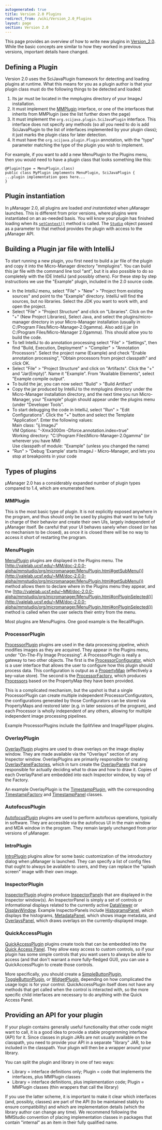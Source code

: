 ```yaml
---
autogenerated: true
title: Version 2.0 Plugins
redirect_from: /wiki/Version_2.0_Plugins
layout: page
section: Version 2.0
---
```


This page provides an overview of how to write new plugins in
[Version\_2.0](Version_2.0 "wikilink"). While the basic concepts are
similar to how they worked in previous versions, important details have
changed.

## Defining a Plugin

Version 2.0 uses the SciJavaPlugin framework for detecting and loading
plugins at runtime. What this means for you as a plugin author is that
your plugin class must do the following things to be detected and
loaded:

1.  Its jar must be located in the mmplugins directory of your ImageJ
    installation.
2.  It must implement the
    [MMPlugin](http://valelab.ucsf.edu/~MM/doc-2.0.0-alpha/mmstudio/org/micromanager/MMPlugin.html)
    interface, or one of the interfaces that inherits from MMPlugin (see
    the list further down the page)
3.  It must implement the `org.scijava.plugin.SciJavaPlugin` interface.
    This interface does not specify any methods (so all you need to do
    is add SciJavaPlugin to the list of interfaces implemented by your
    plugin class); it just marks the plugin class for later detection.
4.  It must have the `org.scijava.plugin.Plugin` annotation, with the
    "type" parameter matching the type of the plugin you wish to
    implement.

For example, if you want to add a new MenuPlugin to the Plugins menu,
then you would need to have a plugin class that looks something like
this:

```
@Plugin(type = MenuPlugin.class)
public class MyPlugin implements MenuPlugin, SciJavaPlugin {
...plugin implementation goes here...
}
```

## Plugin instantiation

In µManager 2.0, all plugins are loaded *and instantiated* when µManager
launches. This is different from prior versions, where plugins were
instantiated on an as-needed basis. You will know your plugin has
finished loading when its
[`setContext()`](http://valelab.ucsf.edu/~MM/doc-2.0.0-alpha/mmstudio/org/micromanager/MMPlugin.html#setContext%28org.micromanager.Studio%29)
method is called. The
[`Studio`](http://valelab.ucsf.edu/~MM/doc-2.0.0-alpha/mmstudio/org/micromanager/Studio.html)
object passed as a parameter to that method provides the plugin with
access to the µManager API.

## Building a Plugin jar file with IntelliJ

To start running a new plugin, you first need to build a jar file of the
plugin and copy it into the Micro-Manager directory "mmplugins". You can
build this jar file with the command line tool "ant", but it is also
possible to do so completely with the IDE IntelliJ (and possibly
others). For these step by step instructions we use the "Example"
plugin, included in the 2.0 source code.

-   In the IntelliJ menu, select "File" &gt; "New" &gt; "Project from
    existing sources" and point to the "Example" directory. IntelliJ
    will find the sources, but no libraries. Select the JDK you want to
    work with, and open the project.
-   Select "File" &gt; "Project Structure" and click on "Libraries".
    Click on the "+" (New Project Libraries), Select Java, and select
    the plugins/micro-manager directory in your Micro-Manager
    installation (usually in C:/Program Files/Micro-Manager-2.0gamma).
    Also add ij.jar (in C:/Program Files/Micro-Manager 2.0gamma). This
    should allow you to build the code.
-   To tell IntelliJ to do annotation processing select "File" &gt;
    "Settings", then find "Build, Execution, Deployment" &gt;
    "Compiler" &gt; "Annotation Processors". Select the project name
    (Example) and check "Enable annotation processing", "Obtain
    processors from project classpath" and click OK.
-   Select "File" &gt; "Project Structure" and click on "Artifacts".
    Click the "+" and "Jar(Empty)". Name it "Example". From "Available
    Elements", select "Example compile output".
-   To build the jar, you can now select "Build" &gt; "Build Artifact"
-   Copy the jar produced by IntelliJ to the mmplugins directory under
    the Micro-Manager installation directory, and the next time you run
    Micro-Manager, your "Example" plugin should appear under the plugins
    menu (under "Developer Tools".
-   To start debugging the code in IntelliJ, select "Run" &gt; "Edit
    Configurations". Click the "+" button and select the Template
    "Application". Enter the following values:  
    Main class: "ij.ImageJ"  
    VM Options: "-Xmx3000m -Dforce.annotation.index=true"  
    Working directory: "C:\\Program Files\\Micro-Manager-2.0gamma" (or
    wherever you have MM)  
    Use classpath of module: "Example" (unless you changed the name)  
-   "Run" &gt; "Debug 'Example' starts ImageJ - Micro-Manager, and lets
    you stop at breakpoints in your code

## Types of plugins

µManager 2.0 has a considerably expanded number of plugin types compared
to 1.4, which are enumerated here.

### MMPlugin

This is the most basic type of plugin. It is not explicitly exposed
anywhere in the program, and thus should only be used by plugins that
want to be fully in charge of their behavior and create their own UIs,
largely independent of µManager itself. Be careful that your UI behaves
sanely when closed (or has no mechanism to be closed), as once it is
closed there will be no way to access it short of restarting the
program.

### MenuPlugin

[MenuPlugin](http://valelab.ucsf.edu/~MM/doc-2.0.0-alpha/mmstudio/org/micromanager/MenuPlugin.html)
plugins are displayed in the Plugins menu. The
[http://valelab.ucsf.edu/~MM/doc-2.0.0-alpha/mmstudio/org/micromanager/MenuPlugin.html#getSubMenu()](http://valelab.ucsf.edu/~MM/doc-2.0.0-alpha/mmstudio/org/micromanager/MenuPlugin.html#getSubMenu())
method allows them to declare where in the Plugins menu they appear, and
the
[http://valelab.ucsf.edu/~MM/doc-2.0.0-alpha/mmstudio/org/micromanager/MenuPlugin.html#onPluginSelected()](http://valelab.ucsf.edu/~MM/doc-2.0.0-alpha/mmstudio/org/micromanager/MenuPlugin.html#onPluginSelected())
method is called when the user selects their entry from the menu.

Most plugins are MenuPlugins. One good example is the RecallPlugin.

### ProcessorPlugin

[ProcessorPlugin](http://valelab.ucsf.edu/~MM/doc-2.0.0-alpha/mmstudio/org/micromanager/data/ProcessorPlugin.html)
plugins are used in the data processing pipeline, which modifies images
as they are acquired. They appear in the Plugins menu, under "On-The-Fly
Image Processing". A ProcessorPlugin is really a gateway to two other
objects. The first is the
[ProcessorConfigurator](http://valelab.ucsf.edu/~MM/doc-2.0.0-alpha/mmstudio/org/micromanager/data/ProcessorConfigurator.html),
which is a user interface that allows the user to configure how this
plugin should process data. This configuration is output as a
[PropertyMap](http://valelab.ucsf.edu/~MM/doc-2.0.0-alpha/mmstudio/org/micromanager/PropertyMap.html)
(effectively a key-value store). The second is the
[ProcessorFactory](http://valelab.ucsf.edu/~MM/doc-2.0.0-alpha/mmstudio/org/micromanager/data/ProcessorFactory.html),
which produces
[Processors](http://valelab.ucsf.edu/~MM/doc-2.0.0-alpha/mmstudio/org/micromanager/data/Processor.html)
based on the PropertyMap they have been provided.

This is a complicated mechanism, but the upshot is that a single
ProcessorPlugin can create multiple independent ProcessorConfigurators,
the configurations generated by those Configurators can be stored via
PropertyMaps and restored later (e.g. in later sessions of the program),
and each Processor is wholly independent of any others, allowing for
multiple independent image processing pipelines.

Example ProcessorPlugins include the SplitView and ImageFlipper plugins.

### OverlayPlugin

[OverlayPlugin](http://valelab.ucsf.edu/~MM/doc-2.0.0-alpha/mmstudio/org/micromanager/display/OverlayPlugin.html)
plugins are used to draw overlays on the image display window. They are
made available via the "Overlays" section of any Inspector window.
OverlayPlugins are primarily responsible for creating
[OverlayPanelFactories](http://valelab.ucsf.edu/~MM/doc-2.0.0-alpha/mmstudio/org/micromanager/display/OverlayPanelFactory.html),
which in turn create the
[OverlayPanels](http://valelab.ucsf.edu/~MM/doc-2.0.0-alpha/mmstudio/org/micromanager/display/OverlayPanel.html)
that are responsible for actually deciding what to draw and how to draw
it. Copies of each OverlayPanel are embedded into each Inspector window,
by way of the Factory.

An example OverlayPlugin is the
[TimestampPlugin](http://valelab.ucsf.edu/~MM/doc-2.0.0-beta/mmstudio/org/micromanager/display/internal/overlays/TimestampPlugin.html),
with the corresponding
[TimestampFactory](http://valelab.ucsf.edu/~MM/doc-2.0.0-beta/mmstudio/org/micromanager/display/internal/overlays/TimestampFactory.html)
and
[TimestampPanel](http://valelab.ucsf.edu/~MM/doc-2.0.0-beta/mmstudio/org/micromanager/display/internal/overlays/TimestampPanel.html)
classes.

### AutofocusPlugin

[AutofocusPlugin](http://valelab.ucsf.edu/~MM/doc-2.0.0-beta/mmstudio/org/micromanager/AutofocusPlugin.html)
plugins are used to perform autofocus operations, typically in software.
They are accessible via the autofocus UI in the main window and MDA
window in the program. They remain largely unchanged from prior versions
of µManager.

### IntroPlugin

[IntroPlugin](http://valelab.ucsf.edu/~MM/doc-2.0.0-beta/mmstudio/org/micromanager/IntroPlugin.html)
plugins allow for some basic customization of the introductory dialog
when µManager is launched. They can specify a list of config files that
ought to always be available to users, and they can replace the "splash
screen" image with their own image.

### InspectorPlugin

[InspectorPlugin](http://valelab.ucsf.edu/~MM/doc-2.0.0-beta/mmstudio/org/micromanager/display/InspectorPlugin.html)
plugins produce
[InspectorPanel](http://valelab.ucsf.edu/~MM/doc-2.0.0-beta/mmstudio/org/micromanager/display/InspectorPanel.html)s
that are displayed in the Inspector window(s). An InspectorPanel is
simply a set of controls or informational displays related to the
currently active
[DataViewer](http://valelab.ucsf.edu/~MM/doc-2.0.0-beta/mmstudio/org/micromanager/display/DataViewer.html)
or
[DisplayWindow](http://valelab.ucsf.edu/~MM/doc-2.0.0-beta/mmstudio/org/micromanager/display/DisplayWindow.html).
Example InspectorPanels include
[HistogramsPanel](http://valelab.ucsf.edu/~MM/doc-2.0.0-beta/mmstudio/org/micromanager/display/internal/inspector/HistogramsPanel.html),
which displays the histograms,
[MetadataPanel](http://valelab.ucsf.edu/~MM/doc-2.0.0-beta/mmstudio/org/micromanager/display/internal/inspector/MetadataPanel.html),
which shows image metadata, and
[OverlaysPanel](http://valelab.ucsf.edu/~MM/doc-2.0.0-beta/mmstudio/org/micromanager/display/internal/inspector/OverlaysPanel.html),
which draws overlays on the currently-displayed image.

### QuickAccessPlugin

[QuickAccessPlugin](http://valelab.ucsf.edu/~MM/doc-2.0.0-beta/mmstudio/org/micromanager/quickaccess/QuickAccessPlugin.html)
plugins create tools that can be embedded into the [Quick Access
Panel](Version_2.0_Users_Guide#quick-access-panel "wikilink"). They
allow easy access to custom controls, so if your plugin has some simple
controls that you want users to always be able to access (and that don't
warrant a more fully-fledged GUI), you can use a QuickAccessPlugin to
create those controls.

More specifically, you should create a
[SimpleButtonPlugin](http://valelab.ucsf.edu/~MM/doc-2.0.0-beta/mmstudio/org/micromanager/quickaccess/SimpleButtonPlugin.html),
[ToggleButtonPlugin](http://valelab.ucsf.edu/~MM/doc-2.0.0-beta/mmstudio/org/micromanager/quickaccess/ToggleButtonPlugin.html),
or
[WidgetPlugin](http://valelab.ucsf.edu/~MM/doc-2.0.0-beta/mmstudio/org/micromanager/quickaccess/WidgetPlugin.html),
depending on how complicated the usage logic is for your control.
QuickAccessPlugin itself does not have any methods that get called when
the control is interacted with, so the more specific child interfaces
are necessary to do anything with the Quick Access Panel.

## Providing an API for your plugin

If your plugin contains generally useful functionality that other code
might want to call, it is a good idea to provide a stable programming
interface (API) for it. Since classes in plugin JARs are not usually
available on the classpath, you need to provide your API in a separate
"library" JAR, to be included in the classpath. Your plugin will then be
a wrapper around your library.

You can split the plugin and library in one of two ways:

-   Library = interface definitions only; Plugin = code that implements
    the interfaces, plus MMPlugin classes
-   Library = interface definitions, plus implementation code; Plugin =
    MMPlugin classes (thin wrappers that call the library)

If you use the latter scheme, it is important to make it clear which
interfaces (and, possibly, classes) are part of the API (to be
maintained stably to ensure compatibility) and which are implementation
details (which the library author can change any time). We recommend
following the MMStudio convention of placing implementation classes in
packages that contain "internal" as an item in their fully qualified
name.

